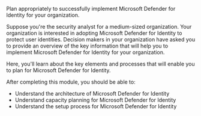 Plan appropriately to successfully implement Microsoft Defender for Identity for your organization.

Suppose you're the security analyst for a medium-sized organization. Your organization is interested in adopting Microsoft Defender for Identity to protect user identities. Decision makers in your organization have asked you to provide an overview of the key information that will help you to implement Microsoft Defender for Identity for your organization. 

Here, you'll learn about the key elements and processes that will enable you to plan for Microsoft Defender for Identity.

After completing this module, you should be able to:
- Understand the architecture of Microsoft Defender for Identity
- Understand capacity planning for Microsoft Defender for Identity
- Understand the setup process for Microsoft Defender for Identity
